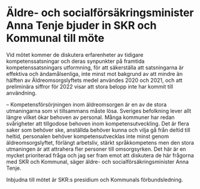 # Äldre- och socialförsäkringsminister Anna Tenje bjuder in SKR och Kommunal till möte

Vid mötet kommer de diskutera erfarenheter av tidigare kompetenssatsningar och deras synpunkter på framtida kompetenssatsningars utformning, för att säkerställa att satsningarna är effektiva och ändamålsenliga, inte minst mot bakgrund av att mindre än hälften av Äldreomsorgslyftets medel användes 2020 och 2021, och att preliminära siffror för 2022 visar att stora belopp inte har kommit till användning.

– Kompetensförsörjningen inom äldreomsorgen är en av de stora utmaningarna som vi tillsammans måste lösa. Sveriges befolkning lever allt längre vilket ökar behoven av personal. Många kommuner har redan svårigheter att tillgodose behoven inom kompetensutveckling. Det är flera saker som behöver ske, anställda behöver kunna och vilja gå från deltid till heltid, personalen behöver kompetensutvecklas inte minst genom äldreomsorgslyftet, förlängt arbetsliv, stärkt språkkompetens men den stora utmaningen är att attrahera fler personer till omsorgsyrken. Det här är en mycket prioriterad fråga och jag ser fram emot att diskutera de här frågorna med SKR och Kommunal, säger äldre\- och socialförsäkringsminister Anna Tenje.

Inbjudna till mötet är SKR:s presidium och Kommunals förbundsledning.
